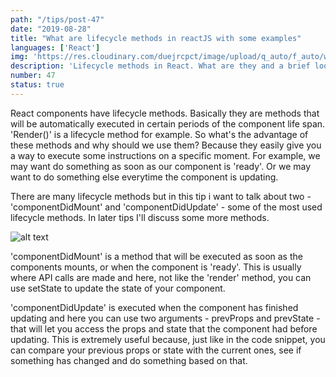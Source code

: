 ```yaml
---
path: "/tips/post-47"
date: "2019-08-28"
title: "What are lifecycle methods in reactJS with some examples"
languages: ['React']
img: 'https://res.cloudinary.com/duejrcpct/image/upload/q_auto/f_auto/w_1000/v1586880904/tips/47-1_amtfp8.png'
description: 'Lifecycle methods in React. What are they and a brief look at two examples.'
number: 47
status: true
---
```


React components have lifecycle methods. Basically they are methods that will be automatically executed in certain periods of the component life span. 'Render()' is a lifecycle method for example.
So what's the advantage of these methods and why should we use them? Because they easily give you a way to execute some instructions on a specific moment. For example, we may want do something as soon as our component is 'ready'. Or we may want to do something else everytime the component is updating.

There are many lifecycle methods but in this tip i want to talk about two - 'componentDidMount' and 'componentDidUpdate' - some of the most used lifecycle methods. In later tips I'll discuss some more methods.

![alt text](https://res.cloudinary.com/duejrcpct/image/upload/q_auto/f_auto/w_1000/v1586880903/tips/47-2_qnkszo.png "React lifecycle methods")

'componentDidMount' is a method that will be executed as soon as the components mounts, or when the component is 'ready'. This is usually where API calls are made and here, not like the 'render' method, you can use setState to update the state of your component.

'componentDidUpdate' is executed when the component has finished updating and here you can use two arguments - prevProps and prevState - that will let you access the props and state that the component had before updating. This is extremely useful because, just like in the code snippet, you can compare your previous props or state with the current ones, see if something has changed and do something based on that. 